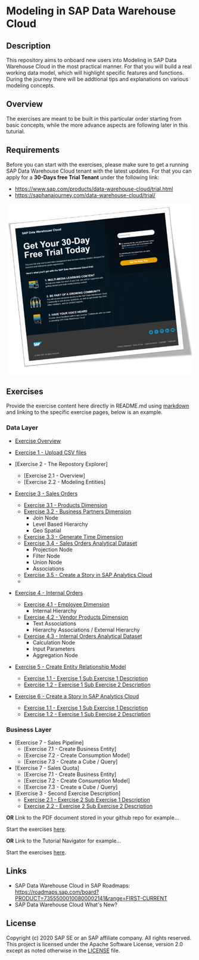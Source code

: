 # Modeling in SAP Data Warehouse Cloud
## Description

This repository aims to onboard new users into Modeling in SAP Data Warehouse Cloud in the most practical manner. For that you will build a real working data model, which will highlight specific features and functions. During the journey there will be addtional tips and explanations on various modeling concepts.

## Overview

The exercises are meant to be built in this particular order starting from basic concepts, while the more advance aspects are following later in this tuturial. 

## Requirements
Before you can start with the exercises, please make sure to get a running SAP Data Warehouse Cloud tenant with the latest updates.
For that you can apply for a **30-Days free Trial Tenant** under the following link:
- https://www.sap.com/products/data-warehouse-cloud/trial.html
- https://saphanajourney.com/data-warehouse-cloud/trial/

[![DWC_Free_Trial](/images/FreeDWCTrial.png)](https://saphanajourney.com/data-warehouse-cloud/trial/)

## Exercises

Provide the exercise content here directly in README.md using [markdown](https://guides.github.com/features/mastering-markdown/) and linking to the specific exercise pages, below is an example.

### Data Layer
- [Exercise Overview](exercises/overview/)

- [Exercise 1 - Upload CSV files](exercises/ex1/)
- [Exercise 2 - The Repostory Explorer]
    - [Exercise 2.1 - Overview]
    - [Exercise 2.2 - Modeling Entities]


 
- [Exercise 3 - Sales Orders](exercises/ex2/)
    - [Exercise 3.1 - Products Dimension](exercises/ex1#exercise-11-sub-exercise-1-description)
    - [Exercise 3.2 - Business Partners Dimension](exercises/ex1#exercise-11-sub-exercise-1-description)
        - Join Node  
        - Level Based Hierarchy 
        - Geo Spatial
    - [Exercise 3.3 - Generate Time Dimension](exercises/ex3#generate-time-dimension)
    - [Exercise 3.4 - Sales Orders Analytical Dataset](exercises/ex1#exercise-11-sub-exercise-1-description)
        - Projection Node
        - Filter Node
        - Union Node
        - Associations
    - [Exercise 3.5 - Create a Story in SAP Analytics Cloud](exercises/ex1#exercise-11-sub-exercise-1-description)
    - 
- [Exercise 4 - Internal Orders](exercises/ex1/)
    - [Exercise 4.1 - Employee Dimension](exercises/ex1#exercise-11-sub-exercise-1-description)
        - Internal Hierarchy  
    - [Exercise 4.2 - Vendor Products Dimension](exercises/ex1#exercise-11-sub-exercise-1-description)
        - Text Associations
        - Hierarchy Associations / External Hierarchy  
    - [Exercise 4.3 - Internal Orders Analytical Dataset](exercises/ex1#exercise-11-sub-exercise-1-description)
        - Calculation Node
        - Input Parameters
        - Aggregation Node
- [Exercise 5 - Create Entity Relationship Model](exercises/ex1/)
    - [Exercise 1.1 - Exercise 1 Sub Exercise 1 Description](exercises/ex1#exercise-11-sub-exercise-1-description)
    - [Exercise 1.2 - Exercise 1 Sub Exercise 2 Description](exercises/ex1#exercise-12-sub-exercise-2-description)
- [Exercise 6 - Create a Story in SAP Analytics Cloud](exercises/ex1/)
    - [Exercise 1.1 - Exercise 1 Sub Exercise 1 Description](exercises/ex1#exercise-11-sub-exercise-1-description)
    - [Exercise 1.2 - Exercise 1 Sub Exercise 2 Description](exercises/ex1#exercise-12-sub-exercise-2-description)



### Business Layer
- [Exercise 7 - Sales Pipeline]
    - [Exercise 7.1 - Create Business Entity]
    - [Exercise 7.2 - Create Consumption Model]
    - [Exercise 7.3 - Create a Cube / Query]
- [Exercise 7 - Sales Quota]
    - [Exercise 7.1 - Create Business Entity]
    - [Exercise 7.2 - Create Consumption Model]
    - [Exercise 7.3 - Create a Cube / Query]
- [Exercise 3 - Second Exercise Description]
    - [Exercise 2.1 - Exercise 2 Sub Exercise 1 Description](exercises/ex2#exercise-21-sub-exercise-1-description)
    - [Exercise 2.2 - Exercise 2 Sub Exercise 2 Description](exercises/ex2#exercise-22-sub-exercise-2-description)


**OR** Link to the PDF document stored in your github repo for example...

Start the exercises [here](exercises/myPDFDoc.pdf).
    
**OR** Link to the Tutorial Navigator for example...

Start the exercises [here](https://developers.sap.com/tutorials/abap-environment-trial-onboarding.html).

## Links
- SAP Data Warehouse Cloud in SAP Roadmaps: https://roadmaps.sap.com/board?PRODUCT=73555000100800002141&range=FIRST-CURRENT
- SAP Data Warehouse Cloud What's New?

## License
Copyright (c) 2020 SAP SE or an SAP affiliate company. All rights reserved. This project is licensed under the Apache Software License, version 2.0 except as noted otherwise in the [LICENSE](LICENSES/Apache-2.0.txt) file.
